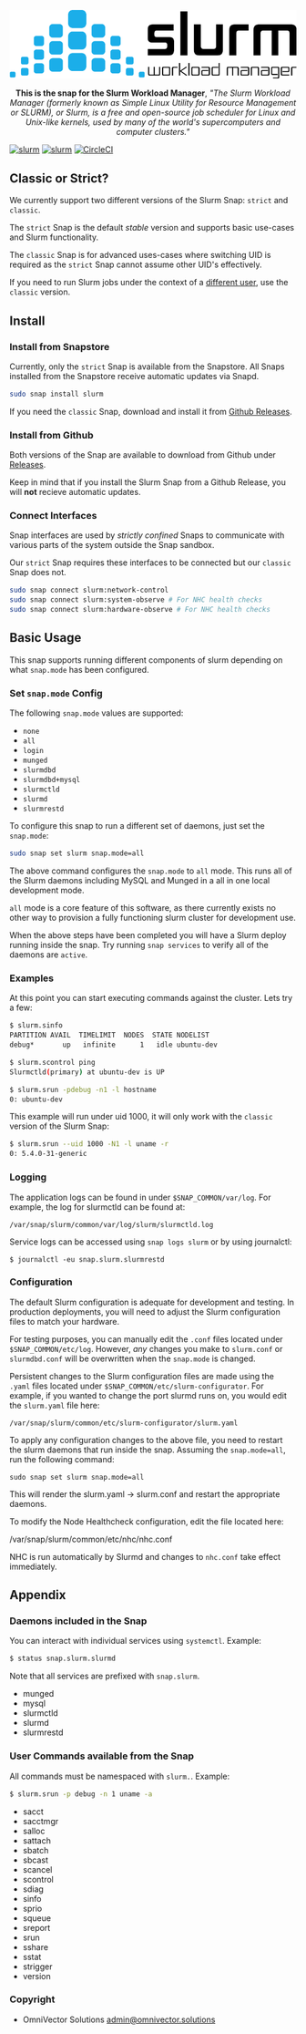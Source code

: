 ![alt text](.github/slurm.png)

<p align="center"><b>This is the snap for the Slurm Workload Manager</b>, <i>"The Slurm Workload Manager (formerly known as Simple Linux Utility for Resource Management or SLURM), or Slurm, is a free and open-source job scheduler for Linux and Unix-like kernels, used by many of the world's supercomputers and computer clusters."</i></p>

<!-- Re-add the section below once we have a delivery method -->
<!-- # Install

    sudo snap install slurm

([Don't have snapd installed?](https://snapcraft.io/docs/core/install))

<p align="center">Built & Published with 💝 by <a href="https://www.omnivector.solutions">OmniVector Solutions</a>.</p> -->

[![slurm](https://snapcraft.io//slurm/badge.svg)](https://snapcraft.io/slurm)
[![slurm](https://snapcraft.io//slurm/trending.svg?name=0)](https://snapcraft.io/slurm)
[![CircleCI](https://circleci.com/gh/omnivector-solutions/snap-slurm.svg?style=svg)](https://circleci.com/gh/omnivector-solutions/snap-slurm)

## Classic or Strict?

We currently support two different versions of the Slurm Snap: `strict` and `classic`.

The `strict` Snap is the default _stable_ version and supports basic use-cases and Slurm functionality.

The `classic` Snap is for advanced uses-cases where switching UID is required as the `strict` Snap cannot assume other UID's effectively.

If you need to run Slurm jobs under the context of a [different user](https://forum.snapcraft.io/t/can-a-confined-snap-run-as-a-different-uid-and-or-guid), use the `classic` version.

## Install

### Install from Snapstore

Currently, only the `strict` Snap is available from the Snapstore. All Snaps installed from the Snapstore receive automatic updates via Snapd.

```bash
sudo snap install slurm
```

If you need the `classic` Snap, download and install it from [Github Releases](https://github.com/omnivector-solutions/snap-slurm/releases).

### Install from Github

Both versions of the Snap are available to download from Github under [Releases](https://github.com/omnivector-solutions/snap-slurm/releases).

Keep in mind that if you install the Slurm Snap from a Github Release, you will **not** recieve automatic updates.

### Connect Interfaces

Snap interfaces are used by _strictly confined_ Snaps to communicate with various parts of the system outside the Snap sandbox.

Our `strict` Snap requires these interfaces to be connected but our `classic` Snap does not.

```bash
sudo snap connect slurm:network-control
sudo snap connect slurm:system-observe # For NHC health checks
sudo snap connect slurm:hardware-observe # For NHC health checks
```

## Basic Usage

This snap supports running different components of slurm depending on what `snap.mode` has been configured.

### Set `snap.mode` Config
The following `snap.mode` values are supported:
* `none`
* `all`
* `login`
* `munged`
* `slurmdbd`
* `slurmdbd+mysql`
* `slurmctld`
* `slurmd`
* `slurmrestd`

To configure this snap to run a different set of daemons, just set the `snap.mode`:
```bash
sudo snap set slurm snap.mode=all
```
The above command configures the `snap.mode` to `all` mode. This runs all of the Slurm daemons including MySQL and Munged in a all in one local development mode.

`all` mode is a core feature of this software, as there currently exists no other way to provision a fully functioning slurm cluster for development use.

When the above steps have been completed you will have a Slurm deploy running inside the snap. Try running `snap services` to verify all of the daemons are `active`.

### Examples

At this point you can start executing commands against the cluster. Lets try a few:
```bash
$ slurm.sinfo
PARTITION AVAIL  TIMELIMIT  NODES  STATE NODELIST 
debug*       up   infinite      1   idle ubuntu-dev 
```
```bash
$ slurm.scontrol ping
Slurmctld(primary) at ubuntu-dev is UP
```
```bash
$ slurm.srun -pdebug -n1 -l hostname
0: ubuntu-dev
```

This example will run under uid 1000, it will only work with the `classic` version of the Slurm Snap:

```bash
$ slurm.srun --uid 1000 -N1 -l uname -r
0: 5.4.0-31-generic
```

### Logging

The application logs can be found in under `$SNAP_COMMON/var/log`. For example, the log for slurmctld can be found at:

    /var/snap/slurm/common/var/log/slurm/slurmctld.log

Service logs can be accessed using `snap logs slurm` or by using journalctl:

    $ journalctl -eu snap.slurm.slurmrestd

### Configuration

The default Slurm configuration is adequate for development and testing. In production deployments, you will need to adjust the Slurm configuration files to match your hardware.

For testing purposes, you can manually edit the `.conf` files located under `$SNAP_COMMON/etc/log`. However, _any_ changes you make to `slurm.conf` or `slurmdbd.conf` will be overwritten when the `snap.mode` is changed.

Persistent changes to the Slurm configuration files are made using the `.yaml` files located under `$SNAP_COMMON/etc/slurm-configurator`. For example, if you wanted to change the port slurmd runs on, you would edit the `slurm.yaml` file here:

    /var/snap/slurm/common/etc/slurm-configurator/slurm.yaml

To apply any configuration changes to the above file, you need to restart the slurm daemons that run inside the snap. Assuming the `snap.mode=all`, run the following command:

    sudo snap set slurm snap.mode=all

This will render the slurm.yaml -> slurm.conf and restart the appropriate daemons.

To modify the Node Healthcheck configuration, edit the file located here:

/var/snap/slurm/common/etc/nhc/nhc.conf

NHC is run automatically by Slurmd and changes to `nhc.conf` take effect immediately.

## Appendix

### Daemons included in the Snap

You can interact with individual services using `systemctl`. Example:

```bash
$ status snap.slurm.slurmd
```

Note that all services are prefixed with `snap.slurm`.

* munged
* mysql
* slurmctld
* slurmd
* slurmrestd

### User Commands available from the Snap

All commands must be namespaced with `slurm.`. Example:

```bash
$ slurm.srun -p debug -n 1 uname -a
```

* sacct
* sacctmgr
* salloc
* sattach
* sbatch
* sbcast
* scancel
* scontrol
* sdiag
* sinfo
* sprio
* squeue
* sreport
* srun
* sshare
* sstat
* strigger
* version

### Copyright
* OmniVector Solutions <admin@omnivector.solutions>
